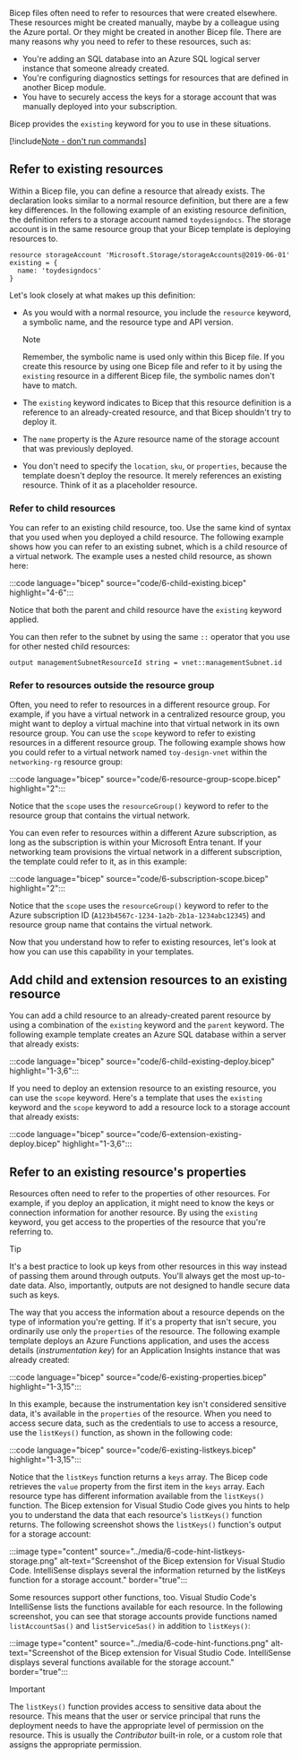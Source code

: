 Bicep files often need to refer to resources that were created elsewhere. These resources might be created manually, maybe by a colleague using the Azure portal. Or they might be created in another Bicep file. There are many reasons why you need to refer to these resources, such as:

- You're adding an SQL database into an Azure SQL logical server instance that someone already created.
- You're configuring diagnostics settings for resources that are defined in another Bicep module.
- You have to securely access the keys for a storage account that was manually deployed into your subscription.

Bicep provides the `existing` keyword for you to use in these situations.

[!include[Note - don't run commands](../../../includes/dont-run-commands.md)]

## Refer to existing resources

Within a Bicep file, you can define a resource that already exists. The declaration looks similar to a normal resource definition, but there are a few key differences. In the following example of an existing resource definition, the definition refers to a storage account named `toydesigndocs`. The storage account is in the same resource group that your Bicep template is deploying resources to.

```bicep
resource storageAccount 'Microsoft.Storage/storageAccounts@2019-06-01' existing = {
  name: 'toydesigndocs'
}
```

Let's look closely at what makes up this definition:

- As you would with a normal resource, you include the `resource` keyword, a symbolic name, and the resource type and API version.
  
  > [!NOTE]
  > Remember, the symbolic name is used only within this Bicep file. If you create this resource by using one Bicep file and refer to it by using the `existing` resource in a different Bicep file, the symbolic names don't have to match.

- The `existing` keyword indicates to Bicep that this resource definition is a reference to an already-created resource, and that Bicep shouldn't try to deploy it.
- The `name` property is the Azure resource name of the storage account that was previously deployed.
- You don't need to specify the `location`, `sku`, or `properties`, because the template doesn't deploy the resource. It merely references an existing resource. Think of it as a placeholder resource.

### Refer to child resources

You can refer to an existing child resource, too. Use the same kind of syntax that you used when you deployed a child resource. The following example shows how you can refer to an existing subnet, which is a child resource of a virtual network. The example uses a nested child resource, as shown here:

:::code language="bicep" source="code/6-child-existing.bicep" highlight="4-6":::

Notice that both the parent and child resource have the `existing` keyword applied.

You can then refer to the subnet by using the same `::` operator that you use for other nested child resources:

```bicep
output managementSubnetResourceId string = vnet::managementSubnet.id
```

### Refer to resources outside the resource group

Often, you need to refer to resources in a different resource group. For example, if you have a virtual network in a centralized resource group, you might want to deploy a virtual machine into that virtual network in its own resource group. You can use the `scope` keyword to refer to existing resources in a different resource group. The following example shows how you could refer to a virtual network named `toy-design-vnet` within the `networking-rg` resource group:

:::code language="bicep" source="code/6-resource-group-scope.bicep" highlight="2":::

Notice that the `scope` uses the `resourceGroup()` keyword to refer to the resource group that contains the virtual network.

You can even refer to resources within a different Azure subscription, as long as the subscription is within your Microsoft Entra tenant. If your networking team provisions the virtual network in a different subscription, the template could refer to it, as in this example:

:::code language="bicep" source="code/6-subscription-scope.bicep" highlight="2":::

Notice that the `scope` uses the `resourceGroup()` keyword to refer to the Azure subscription ID (`A123b4567c-1234-1a2b-2b1a-1234abc12345`) and resource group name that contains the virtual network.

Now that you understand how to refer to existing resources, let's look at how you can use this capability in your templates.

## Add child and extension resources to an existing resource

You can add a child resource to an already-created parent resource by using a combination of the `existing` keyword and the `parent` keyword. The following example template creates an Azure SQL database within a server that already exists:

:::code language="bicep" source="code/6-child-existing-deploy.bicep" highlight="1-3,6":::

If you need to deploy an extension resource to an existing resource, you can use the `scope` keyword. Here's a template that uses the `existing` keyword and the `scope` keyword to add a resource lock to a storage account that already exists:

:::code language="bicep" source="code/6-extension-existing-deploy.bicep" highlight="1-3,6":::

## Refer to an existing resource's properties

Resources often need to refer to the properties of other resources. For example, if you deploy an application, it might need to know the keys or connection information for another resource. By using the `existing` keyword, you get access to the properties of the resource that you're referring to.

> [!TIP]
> It's a best practice to look up keys from other resources in this way instead of passing them around through outputs. You'll always get the most up-to-date data. Also, importantly, outputs are not designed to handle secure data such as keys.

The way that you access the information about a resource depends on the type of information you're getting. If it's a property that isn't secure, you ordinarily use only the `properties` of the resource. The following example template deploys an Azure Functions application, and uses the access details (*instrumentation key*) for an Application Insights instance that was already created:

:::code language="bicep" source="code/6-existing-properties.bicep" highlight="1-3,15":::

In this example, because the instrumentation key isn't considered sensitive data, it's available in the `properties` of the resource. When you need to access secure data, such as the credentials to use to access a resource, use the `listKeys()` function, as shown in the following code:

:::code language="bicep" source="code/6-existing-listkeys.bicep" highlight="1-3,15":::

Notice that the `listKeys` function returns a `keys` array. The Bicep code retrieves the `value` property from the first item in the `keys` array. Each resource type has different information available from the `listKeys()` function. The Bicep extension for Visual Studio Code gives you hints to help you to understand the data that each resource's `listKeys()` function returns. The following screenshot shows the `listKeys()` function's output for a storage account:

:::image type="content" source="../media/6-code-hint-listkeys-storage.png" alt-text="Screenshot of the Bicep extension for Visual Studio Code. IntelliSense displays several the information returned by the listKeys function for a storage account." border="true":::

Some resources support other functions, too. Visual Studio Code's IntelliSense lists the functions available for each resource. In the following screenshot, you can see that storage accounts provide functions named `listAccountSas()` and `listServiceSas()` in addition to `listKeys()`:

:::image type="content" source="../media/6-code-hint-functions.png" alt-text="Screenshot of the Bicep extension for Visual Studio Code. IntelliSense displays several functions available for the storage account." border="true":::

> [!IMPORTANT]
> The `listKeys()` function provides access to sensitive data about the resource. This means that the user or service principal that runs the deployment needs to have the appropriate level of permission on the resource. This is usually the *Contributor* built-in role, or a custom role that assigns the appropriate permission.
